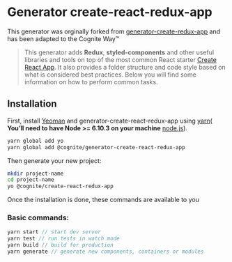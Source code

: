 # Generator create-react-redux-app

This generator was orginally forked from
[generator-create-redux-app](https://github.com/jonidelv/generator-create-redux-app)
and has been adapted to the Cognite Way&trade;

> This generator adds **Redux**, **styled-components** and other useful
> libraries and tools on top of the most common React starter
> [Create React App](https://github.com/facebookincubator/create-react-app). It
> also provides a folder structure and code style based on what is considered
> best practices. Below you will find some information on how to perform common
> tasks.

## Installation

First, install [Yeoman](http://yeoman.io) and generator-create-react-redux-app
using [yarn](https://yarnpkg.com/)( **You’ll need to have Node >= 6.10.3 on your
machine** [node.js](https://nodejs.org/)).

```bash
yarn global add yo
yarn global add @cognite/generator-create-react-redux-app
```

Then generate your new project:

```bash
mkdir project-name
cd project-name
yo @cognite/create-react-redux-app
```

Once the installation is done, these commands are available to you

### Basic commands:

```js
yarn start // start dev server
yarn test // run tests in watch mode
yarn build // build for production
yarn generate // generate new components, containers or modules 
```
